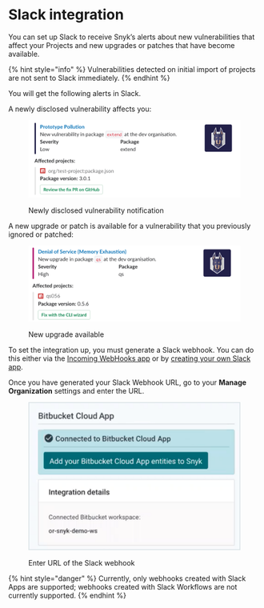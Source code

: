 # Slack integration

You can set up Slack to receive Snyk’s alerts about new vulnerabilities that affect your Projects and new upgrades or patches that have become available.

{% hint style="info" %}
Vulnerabilities detected on initial import of projects are not sent to Slack immediately.
{% endhint %}

You will get the following alerts in Slack.

A newly disclosed vulnerability affects you:

<figure><img src="../../.gitbook/assets/image (23) (1).png" alt="Newly disclosed vulnerability notification"><figcaption><p>Newly disclosed vulnerability notification</p></figcaption></figure>

A new upgrade or patch is available for a vulnerability that you previously ignored or patched:

<figure><img src="../../.gitbook/assets/image (22) (1).png" alt="New upgrade available"><figcaption><p>New upgrade available</p></figcaption></figure>

To set the integration up, you must generate a Slack webhook. You can do this either via the [Incoming WebHooks app](https://slack.com/apps/A0F7XDUAZ-incoming-webhooks) or by [creating your own Slack app](https://api.slack.com/incoming-webhooks).

Once you have generated your Slack Webhook URL, go to your **Manage Organization** settings and enter the URL.

<figure><img src="../../.gitbook/assets/image (24) (1).png" alt="Enter URL of the Slack webhook"><figcaption><p>Enter URL of the Slack webhook</p></figcaption></figure>

{% hint style="danger" %}
Currently, only webhooks created with Slack Apps are supported; webhooks created with Slack Workflows are not currently supported.
{% endhint %}
